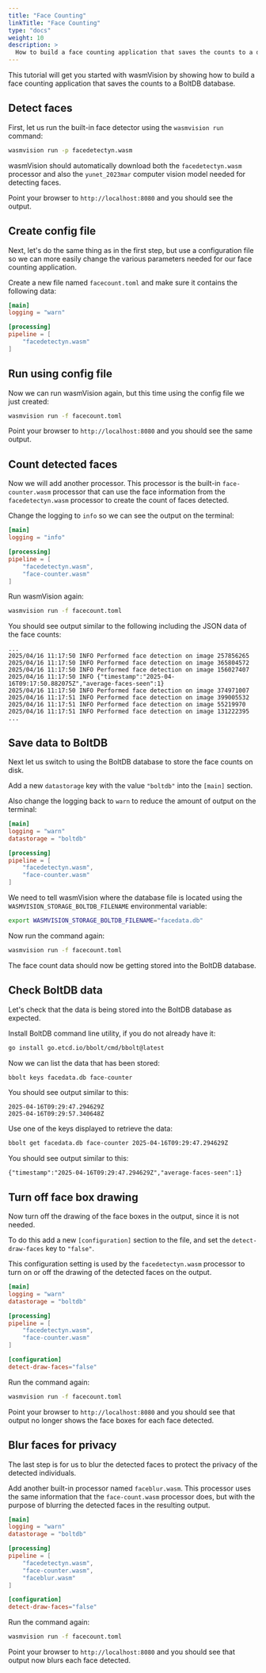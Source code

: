 ```yaml
---
title: "Face Counting"
linkTitle: "Face Counting"
type: "docs"
weight: 10
description: >
  How to build a face counting application that saves the counts to a database.
---
```


This tutorial will get you started with wasmVision by showing how to build a face counting application that saves the counts to a BoltDB database.

## Detect faces

First, let us run the built-in face detector using the `wasmvision run` command:

```bash
wasmvision run -p facedetectyn.wasm
```

wasmVision should automatically download both the `facedetectyn.wasm` processor and also the `yunet_2023mar` computer vision model needed for detecting faces.

Point your browser to `http://localhost:8080` and you should see the output.

## Create config file

Next, let's do the same thing as in the first step, but use a configuration file so we can more easily change the various parameters needed for our face counting application.

Create a new file named `facecount.toml` and make sure it contains the following data:

```toml
[main]
logging = "warn"

[processing]
pipeline = [
    "facedetectyn.wasm"
]
```

## Run using config file

Now we can run wasmVision again, but this time using the config file we just created:

```bash
wasmvision run -f facecount.toml
```

Point your browser to `http://localhost:8080` and you should see the same output.

## Count detected faces

Now we will add another processor. This processor is the built-in `face-counter.wasm` processor that can use the face information from the `facedetectyn.wasm` processor to create the count of faces detected.

Change the logging to `info` so we can see the output on the terminal:

```toml
[main]
logging = "info"

[processing]
pipeline = [
    "facedetectyn.wasm",
    "face-counter.wasm"
]
```

Run wasmVision again:

```bash
wasmvision run -f facecount.toml
```

You should see output similar to the following including the JSON data of the face counts:

```
...
2025/04/16 11:17:50 INFO Performed face detection on image 257856265
2025/04/16 11:17:50 INFO Performed face detection on image 365804572
2025/04/16 11:17:50 INFO Performed face detection on image 156027407
2025/04/16 11:17:50 INFO {"timestamp":"2025-04-16T09:17:50.882075Z","average-faces-seen":1}
2025/04/16 11:17:50 INFO Performed face detection on image 374971007
2025/04/16 11:17:51 INFO Performed face detection on image 399005532
2025/04/16 11:17:51 INFO Performed face detection on image 55219970
2025/04/16 11:17:51 INFO Performed face detection on image 131222395
...
```

## Save data to BoltDB

Next let us switch to using the BoltDB database to store the face counts on disk.

Add a new `datastorage` key with the value `"boltdb"` into the `[main]` section.

Also change the logging back to `warn` to reduce the amount of output on the terminal:

```toml
[main]
logging = "warn"
datastorage = "boltdb"

[processing]
pipeline = [
    "facedetectyn.wasm",
    "face-counter.wasm"
]
```

We need to tell wasmVision where the database file is located using the `WASMVISION_STORAGE_BOLTDB_FILENAME` environmental variable:

```bash
export WASMVISION_STORAGE_BOLTDB_FILENAME="facedata.db"
```

Now run the command again:

```bash
wasmvision run -f facecount.toml
```

The face count data should now be getting stored into the BoltDB database.

## Check BoltDB data

Let's check that the data is being stored into the BoltDB database as expected.

Install BoltDB command line utility, if you do not already have it:

```bash
go install go.etcd.io/bbolt/cmd/bbolt@latest
```

Now we can list the data that has been stored:

```bash
bbolt keys facedata.db face-counter
```

You should see output similar to this:

```
2025-04-16T09:29:47.294629Z
2025-04-16T09:29:57.340648Z
```

Use one of the keys displayed to retrieve the data:

```bash
bbolt get facedata.db face-counter 2025-04-16T09:29:47.294629Z
```

You should see output similar to this:

```
{"timestamp":"2025-04-16T09:29:47.294629Z","average-faces-seen":1}
```

## Turn off face box drawing

Now turn off the drawing of the face boxes in the output, since it is not needed.

To do this add a new `[configuration]` section to the file, and set the `detect-draw-faces` key to `"false"`.

This configuration setting is used by the `facedetectyn.wasm` processor to turn on or off the drawing of the detected faces on the output.

```toml
[main]
logging = "warn"
datastorage = "boltdb"

[processing]
pipeline = [
    "facedetectyn.wasm",
    "face-counter.wasm"
]

[configuration]
detect-draw-faces="false"
```

Run the command again:

```bash
wasmvision run -f facecount.toml
```

Point your browser to `http://localhost:8080` and you should see that output no longer shows the face boxes for each face detected.

## Blur faces for privacy

The last step is for us to blur the detected faces to protect the privacy of the detected individuals.

Add another built-in processor named `faceblur.wasm`. This processor uses the same information that the `face-count.wasm` processor does, but with the purpose of blurring the detected faces in the resulting output.

```toml
[main]
logging = "warn"
datastorage = "boltdb"

[processing]
pipeline = [
    "facedetectyn.wasm",
    "face-counter.wasm",
    "faceblur.wasm"
]

[configuration]
detect-draw-faces="false"
```

Run the command again:

```bash
wasmvision run -f facecount.toml
```

Point your browser to `http://localhost:8080` and you should see that output now blurs each face detected.
